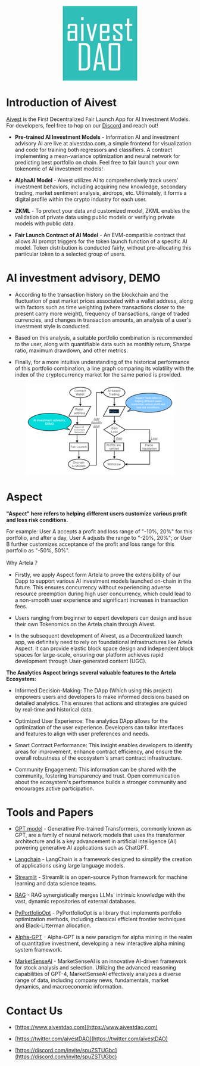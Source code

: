 <div align="center">
    <img src="Pics/logo.jpg" alt="drawing" width="200"/>
</div>

# Introduction of Aivest
[Aivest](https://www.aivestdao.com) is the First Decentralized Fair Launch App for AI Investment Models. For developers, feel free to hop on our [Discord](https://discord.com/invite/spuZSTUGbc) and reach out!

* **Pre-trained AI Investment Models** - Information AI and investment advisory AI are live at aivestdao.com, a simple frontend for visualization and code for training both regressors and classifiers. A contract implementing a mean-variance optimization and neural network for predicting best portfolio on chain. Feel free to fair launch your own tokenomic of AI investment models!

* **AlphaAI Model** - Aivest utilizes AI to comprehensively track users' investment behaviors, including acquiring new knowledge, secondary trading, market sentiment analysis, airdrops, etc. Ultimately, it forms a digital profile within the crypto industry for each user.

* **ZKML** - To protect your data and customized model, ZKML enables the validation of private data using public models or verifying private models with public data.

* **Fair Launch Contract of AI Model** - An EVM-compatible contract that allows AI prompt triggers for the token launch function of a specific AI model. Token distribution is conducted fairly, without pre-allocating this particular token to a selected group of users.




# AI investment advisory, DEMO

* According to the transaction history on the blockchain and the fluctuation of past market prices associated with a wallet address, along with factors such as time weighting (where transactions closer to the present carry more weight), frequency of transactions, range of traded currencies, and changes in transaction amounts, an analysis of a user's investment style is conducted.

* Based on this analysis, a suitable portfolio combination is recommended to the user, along with quantifiable data such as monthly return, Sharpe ratio, maximum drawdown, and other metrics.

* Finally, for a more intuitive understanding of the historical performance of this portfolio combination, a line graph comparing its volatility with the index of the cryptocurrency market for the same period is provided.

<div align="center">
    <img src="Pics/demo.png" alt="drawing" width="400"/>
</div>

# Aspect

**"Aspect" here refers to helping different users customize various profit and loss risk conditions.**

For example: User A accepts a profit and loss range of "-10%, 20%" for this portfolio, and after a day, User A adjusts the range to "-20%, 20%"; or User B further customizes acceptance of the profit and loss range for this portfolio as "-50%, 50%".

Why Artela？

* Firstly, we apply Aspect form Artela to prove the extensibility of our Dapp to support various AI investment models launched on-chain in the future. This ensures concurrency without experiencing adverse resource preemption during high user concurrency, which could lead to a non-smooth user experience and significant increases in transaction fees.

* Users ranging from beginner to expert developers can design and issue their own Tokenomics on the Artela chain through Aivest.

* In the subsequent development of Aivest, as a Decentralized launch app, we definitely need to rely on foundational infrastructures like Artela Aspect. It can provide elastic block space design and independent block spaces for large-scale, ensuring our platform achieves rapid development through User-generated content (UGC).

**The Analytics Aspect brings several valuable features to the Artela Ecosystem:**

* Informed Decision-Making: The DApp (Which using this project) empowers users and developers to make informed decisions based on detailed analytics. This ensures that actions and strategies are guided by real-time and historical data.

* Optimized User Experience: The analytics DApp allows for the optimization of the user experience. Developers can tailor interfaces and features to align with user preferences and needs.

* Smart Contract Performance: This insight enables developers to identify areas for improvement, enhance contract efficiency, and ensure the overall robustness of the ecosystem's smart contract infrastructure.

* Community Engagement: This information can be shared with the community, fostering transparency and trust. Open communication about the ecosystem's performance builds a stronger community and encourages active participation.






# Tools and  Papers

* [GPT model](https://openai.com) -  Generative Pre-trained Transformers, commonly known as GPT, are a family of neural network models that uses the transformer architecture and is a key advancement in artificial intelligence (AI) powering generative AI applications such as ChatGPT.

* [Langchain](https://www.langchain.com) - LangChain is a framework designed to simplify the creation of applications using large language models.

* [Streamlit](https://streamlit.io) - Streamlit is an open-source Python framework for machine learning and data science teams. 

* [RAG](https://arxiv.org/abs/2312.10997) - RAG synergistically merges LLMs' intrinsic knowledge with the vast, dynamic repositories of external databases.


* [PyPortfolioOpt](https://pyportfolioopt.readthedocs.io/en/latest/) - PyPortfolioOpt is a library that implements portfolio optimization methods, including classical efficient frontier techniques and Black-Litterman allocation.

* [Alpha-GPT](https://arxiv.org/pdf/2402.09746.pdf) - Alpha-GPT is a new paradigm for alpha mining in the realm of quantitative investment, developing a new interactive alpha mining system framework.

* [MarketSenseAI](https://arxiv.org/abs/2401.03737) -  MarketSenseAI is an innovative AI-driven framework for stock analysis and selection. Utilizing the advanced reasoning capabilities of GPT-4, MarketSenseAI effectively analyzes a diverse range of data, including company news, fundamentals, market dynamics, and macroeconomic information.

# Contact Us

* [https://www.aivestdao.com](https://www.aivestdao.com)

* [https://twitter.com/aivestDAO](https://twitter.com/aivestDAO)

* [https://discord.com/invite/spuZSTUGbc](https://discord.com/invite/spuZSTUGbc)

